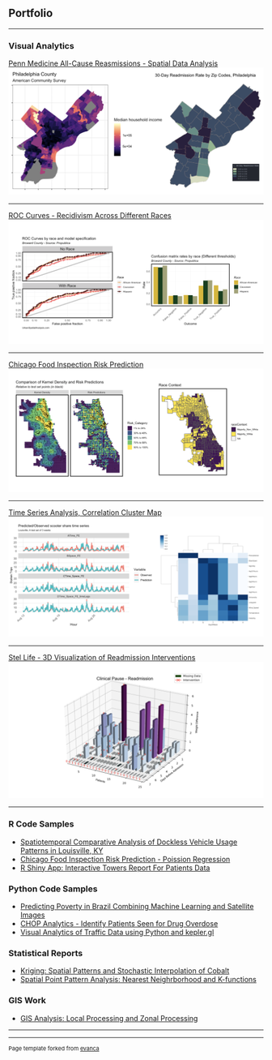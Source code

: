 ## Portfolio

---

### Visual Analytics

[Penn Medicine All-Cause Reasmissions - Spatial Data Analysis](https://zixi-liu.github.io/PennMedicineProject/Payors_ESDA_Mar17.pdf)
<img src="images/Screen Shot 2020-04-01 at 12.18.19 PM.png?raw=true"/>

---
[ROC Curves - Recidivism Across Different Races]()
<img src="images/Screen Shot 2020-04-01 at 1.03.29 PM.png?raw=true"/>


---
[Chicago Food Inspection Risk Prediction](https://zixi-liu.github.io/PublicPolicyAnalytics/MUSA507-RiskPrediction.html)
<img src="images/Screen Shot 2020-04-01 at 12.42.28 PM.png?raw=true"/>

---
[Time Series Analysis, Correlation Cluster Map](https://zixi-liu.github.io/PublicPolicyAnalytics/LouisvilleFinal.html)
<img src="images/Screen Shot 2020-04-01 at 12.51.02 PM.png?raw=true"/>

---
[Stel Life - 3D Visualization of Readmission Interventions](https://lzx1126.shinyapps.io/StelTowersReport/)
<img src="images/Screen Shot 2020-04-01 at 12.30.40 PM.png?raw=true"/>

---

### R Code Samples

- [Spatiotemporal Comparative Analysis of Dockless Vehicle Usage Patterns in Louisville, KY](https://zixi-liu.github.io/PublicPolicyAnalytics/LouisvilleFinal.html)
- [Chicago Food Inspection Risk Prediction - Poission Regression](https://zixi-liu.github.io/PublicPolicyAnalytics/MUSA507-RiskPrediction.html)
- [R Shiny App: Interactive Towers Report For Patients Data](https://lzx1126.shinyapps.io/StelTowersReport/)

### Python Code Samples
- [Predicting Poverty in Brazil Combining Machine Learning and Satellite Images](https://zixi-liu.github.io/GeospatialSoftwareDesign/Liu,Zixi_TermProject.pdf)
- [CHOP Analytics - Identify Patients Seen for Drug Overdose](https://github.com/zixi-liu/PennMedicineProject/blob/master/CHOP-analytics/chop_exercise.py)
- [Visual Analytics of Traffic Data using Python and kepler.gl](https://medium.com/@lzx1126/visual-analytics-of-traffic-data-using-python-and-kepler-gl-8a8d251df564)

### Statistical Reports
- [Kriging: Spatial Patterns and Stochastic Interpolation of Cobalt](https://zixi-liu.github.io/PublicPolicyAnalytics/ZixiLiu-hw3.pdf)
- [Spatial Point Pattern Analysis: Nearest Neighrborhood and K-functions](https://zixi-liu.github.io/PublicPolicyAnalytics/02Point_Pattern.pdf)

### GIS Work
- [GIS Analysis: Local Processing and Zonal Processing](https://zixi-liu.github.io/PublicPolicyAnalytics/Liu,Zixi,04.pdf)

---




---
<p style="font-size:11px">Page template forked from <a href="https://github.com/evanca/quick-portfolio">evanca</a></p>
<!-- Remove above link if you don't want to attibute -->
